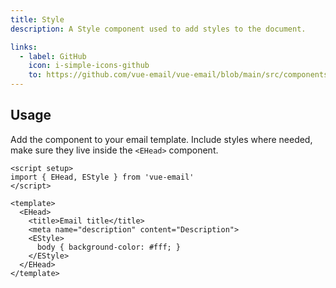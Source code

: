 ```yaml
---
title: Style
description: A Style component used to add styles to the document.

links:
  - label: GitHub
    icon: i-simple-icons-github
    to: https://github.com/vue-email/vue-email/blob/main/src/components/EStyle.ts
---
```


## Usage
Add the component to your email template. Include styles where needed, make sure they live inside the `<EHead>` component.

```vue
<script setup>
import { EHead, EStyle } from 'vue-email'
</script>

<template>
  <EHead>
    <title>Email title</title>
    <meta name="description" content="Description">
    <EStyle>
      body { background-color: #fff; }
    </EStyle>
  </EHead>
</template>
```
